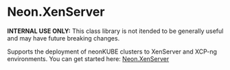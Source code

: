 ﻿Neon.XenServer
==============

**INTERNAL USE ONLY:** This class library is not itended to be generally useful and may have future breaking changes.

Supports the deployment of neonKUBE clusters to XenServer and XCP-ng environments.  You can get started here: [Neon.XenServer](https://doc.neonkube.com/N_Neon_XenServer.htm)
